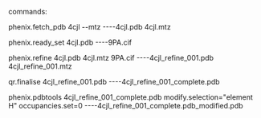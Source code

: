commands:

phenix.fetch_pdb 4cjl --mtz ----4cjl.pdb 4cjl.mtz

phenix.ready_set 4cjl.pdb ----9PA.cif

phenix.refine 4cjl.pdb 4cjl.mtz 9PA.cif ----4cjl_refine_001.pdb 4cjl_refine_001.mtz

qr.finalise 4cjl_refine_001.pdb ----4cjl_refine_001_complete.pdb

phenix.pdbtools 4cjl_refine_001_complete.pdb modify.selection="element H" occupancies.set=0 ----4cjl_refine_001_complete.pdb_modified.pdb
